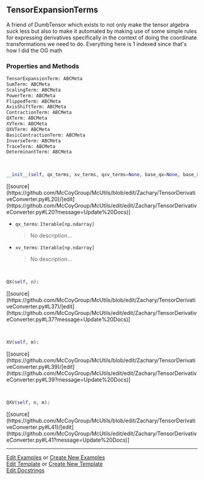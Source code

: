 ## <a id="McUtils.Zachary.TensorDerivativeConverter.TensorExpansionTerms">TensorExpansionTerms</a>
A friend of DumbTensor which exists
to not only make the tensor algebra suck less but also
to make it automated by making use of some simple rules
for expressing derivatives specifically in the context of
doing the coordinate transformations we need to do.
Everything here is 1 indexed since that's how I did the OG math

### Properties and Methods
```python
TensorExpansionTerm: ABCMeta
SumTerm: ABCMeta
ScalingTerm: ABCMeta
PowerTerm: ABCMeta
FlippedTerm: ABCMeta
AxisShiftTerm: ABCMeta
ContractionTerm: ABCMeta
QXTerm: ABCMeta
XVTerm: ABCMeta
QXVTerm: ABCMeta
BasicContractionTerm: ABCMeta
InverseTerm: ABCMeta
TraceTerm: ABCMeta
DeterminantTerm: ABCMeta
```
<a id="McUtils.Zachary.TensorDerivativeConverter.TensorExpansionTerms.__init__" class="docs-object-method">&nbsp;</a> 
```python
__init__(self, qx_terms, xv_terms, qxv_terms=None, base_qx=None, base_xv=None, q_name='Q', v_name='V'): 
```
<div class="docs-source-link" markdown="1">
[[source](https://github.com/McCoyGroup/McUtils/blob/edit/Zachary/TensorDerivativeConverter.py#L20)/[edit](https://github.com/McCoyGroup/McUtils/edit/edit/Zachary/TensorDerivativeConverter.py#L20?message=Update%20Docs)]
</div>


- `qx_terms`: `Iterable[np.ndarray]`
    >No description...
- `xv_terms`: `Iterable[np.ndarray]`
    >No description...

<a id="McUtils.Zachary.TensorDerivativeConverter.TensorExpansionTerms.QX" class="docs-object-method">&nbsp;</a> 
```python
QX(self, n): 
```
<div class="docs-source-link" markdown="1">
[[source](https://github.com/McCoyGroup/McUtils/blob/edit/Zachary/TensorDerivativeConverter.py#L37)/[edit](https://github.com/McCoyGroup/McUtils/edit/edit/Zachary/TensorDerivativeConverter.py#L37?message=Update%20Docs)]
</div>

<a id="McUtils.Zachary.TensorDerivativeConverter.TensorExpansionTerms.XV" class="docs-object-method">&nbsp;</a> 
```python
XV(self, m): 
```
<div class="docs-source-link" markdown="1">
[[source](https://github.com/McCoyGroup/McUtils/blob/edit/Zachary/TensorDerivativeConverter.py#L39)/[edit](https://github.com/McCoyGroup/McUtils/edit/edit/Zachary/TensorDerivativeConverter.py#L39?message=Update%20Docs)]
</div>

<a id="McUtils.Zachary.TensorDerivativeConverter.TensorExpansionTerms.QXV" class="docs-object-method">&nbsp;</a> 
```python
QXV(self, n, m): 
```
<div class="docs-source-link" markdown="1">
[[source](https://github.com/McCoyGroup/McUtils/blob/edit/Zachary/TensorDerivativeConverter.py#L41)/[edit](https://github.com/McCoyGroup/McUtils/edit/edit/Zachary/TensorDerivativeConverter.py#L41?message=Update%20Docs)]
</div>





___

[Edit Examples](https://github.com/McCoyGroup/McUtils/edit/edit/ci/examples/McUtils/Zachary/TensorDerivativeConverter/TensorExpansionTerms.md) or 
[Create New Examples](https://github.com/McCoyGroup/McUtils/new/edit/?filename=ci/examples/McUtils/Zachary/TensorDerivativeConverter/TensorExpansionTerms.md) <br/>
[Edit Template](https://github.com/McCoyGroup/McUtils/edit/edit/ci/docs/McUtils/Zachary/TensorDerivativeConverter/TensorExpansionTerms.md) or 
[Create New Template](https://github.com/McCoyGroup/McUtils/new/edit/?filename=ci/docs/templates/McUtils/Zachary/TensorDerivativeConverter/TensorExpansionTerms.md) <br/>
[Edit Docstrings](https://github.com/McCoyGroup/McUtils/edit/edit/McUtils/Zachary/TensorDerivativeConverter.py?message=Update%20Docs)